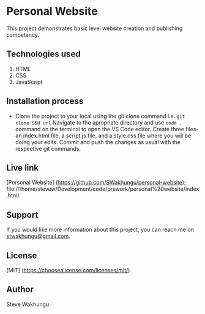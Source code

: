# Personal Website
This project demonstrates  basic level website creation and publishing competency.
## Technologies used
1. HTML
2. CSS
3. JavaScript
## Installation process
- Clone the project to your local using the git clone command i.e. `git clone SSH url`
Navigate to the apropriate directory and use `code .` command on the terminal to open the VS Code editor.
Create three files- an index.html file, a script.js file, and a style.css file where you will be doing your edits. Commit and push the changes as usual with the respective git commands.
## Live link
[Personal Website] (https://github.com/SWakhungu/personal-website); file:///home/stevew/Development/code/prework/personal%20website/index.html
## Support
If you would like more information about this project, you can reach me on stwakhungu@gmail.com.
## License
[MIT] (https://choosealicense.com/licenses/mit/)
## Author
Steve Wakhungu
